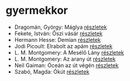 # gyermekkor

- Dragomán, György: Máglya [részletek](../_details/Dragom%C3%A1n%2C%20Gy%C3%B6rgy.md#id_1194)
- Fekete, István: Őszi vásár [részletek](../_details/Fekete%2C%20Istv%C3%A1n.md#id_736)
- Hermann Hesse: Demian [részletek](../_details/Hermann%20Hesse.md#id_399)
- Jodi Picoult: Elrabolt az apám [részletek](../_details/Jodi%20Picoult.md#id_349)
- L. M. Montgomery: A Mesélő Lány [részletek](../_details/L.%20M.%20Montgomery.md#id_492)
- L. M. Montgomery: Az arany út [részletek](../_details/L.%20M.%20Montgomery.md#id_491)
- Neil Gaiman: Óceán az út végén [részletek](../_details/Neil%20Gaiman.md#id_1433)
- Szabó, Magda: Ókút [részletek](../_details/Szab%C3%B3%2C%20Magda.md#id_1349)